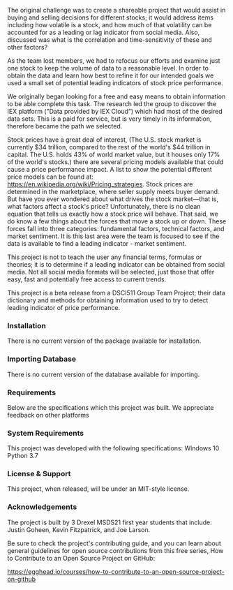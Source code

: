The original challenge was to create a shareable project that would assist in buying and selling decisions for different stocks; it would address items including how volatile is a stock, and how much of that volatility can be accounted for as a leading or lag indicator from social media.  Also, discussed was what is the correlation and time-sensitivity of these and other factors? 

As the team lost members, we had to refocus our efforts and examine just one stock to keep the volume of data to a reasonable level.  In order to obtain the data and learn how best to refine it for our intended goals we used a small set of potential leading indicators of stock price performance. 

We originally began looking for a free and easy means to obtain information to be able complete this task.  The research led the group to discover the IEX platform ("Data provided by IEX Cloud”) which had most of the desired data sets.  This is a paid for service, but is very timely in its information, therefore became the path we selected.

Stock prices have a great deal of interest, (The U.S. stock market is currently $34 trillion, compared to the rest of the world's $44 trillion in capital. The U.S. holds 43% of world market value, but it houses only 17% of the world's stocks.) there are several pricing models available that could cause a price performance impact. A list to show the potential different price models can be found at: https://en.wikipedia.org/wiki/Pricing_strategies. Stock prices are determined in the marketplace, where seller supply meets buyer demand. But have you ever wondered about what drives the stock market—that is, what factors affect a stock's price? Unfortunately, there is no clean equation that tells us exactly how a stock price will behave. That said, we do know a few things about the forces that move a stock up or down. These forces fall into three categories: fundamental factors, technical factors, and market sentiment.  It is this last area were the team is focused to see if the data is available to find a leading indicator - market sentiment.

This project is not to teach the user any financial terms, formulas or theories; it is to determine if a leading indicator can be obtained from social media. Not all social media formats will be selected, just those that offer easy, fast and potentially free access to current trends. 


This project is a beta release from a DSCI511 Group Team Project; their data dictionary and methods for obtaining information used to try to detect leading indicator of price performance.


### Installation
There is no current version of the package available for installation.

### Importing Database
There is no current version of the database available for importing.

### Requirements
Below are the specifications which this project was built. We appreciate feedback on other platforms

### System Requirements
This project was developed with the following specifications:
Windows 10
Python 3.7

### License & Support
This project, when released, will be under an MIT-style license. 


### Acknowledgements
The project is built by 3 Drexel MSDS21 first year students that include:  Justin Goheen, Kevin Fitzpatrick,  and Joe Larson.

Be sure to check the project's contributing guide, and you can learn about general guidelines for open source contributions from this free series, How to Contribute to an Open Source Project on GitHub:

https://egghead.io/courses/how-to-contribute-to-an-open-source-project-on-github
